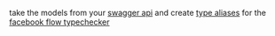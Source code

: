 take the models from your [swagger api](https://github.com/swagger-api/swagger-spec) and create [type aliases](http://flowtype.org/docs/objects.html#reusable-object-types) for the [facebook flow typechecker](http://flowtype.org/docs/getting-started.html#_)

